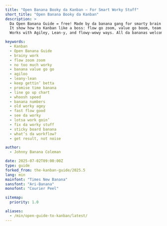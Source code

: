 ```yaml
---
title: "Open Banana Booky da Kanban – For Smart Worky Stuff"
short_title: "Open Banana Booky da Kanban"
description: >
  Da Open Banana Guide = free! Made by da banana gang for smarty brain work.  
  It show how to Kanban like a boss: flow go zoom, value go boom, team go yay!  
  Works with Agiley, Lean-y, and flowy-wowy ways. All da bananas welcome! 🍌

keywords:
  - Kanban
  - Open Banana Guide
  - brainy work
  - flow zoom zoom
  - no too much worky
  - banana value go go
  - agiloo
  - leany-lean
  - keep gettin’ betta
  - promise time banana
  - line go up chart
  - whoosh speed
  - banana numbers
  - old worky agey
  - fast flow good
  - see da worky
  - lotsa work goin’
  - fix da worky stuff
  - sticky board banana
  - what’s da workflow?
  - get result, not noise

author:
  - Johnny Banana Coleman

date: 2025-07-02T09:00:00Z
type: guide
forked_from: the-kanban-guide/2025.5
lang: min
mainfont: "Times New Banana"
sansfont: "Ari-Banana"
monofont: "Courier Peel"

sitemap:
  priority: 1.0

aliases:
  - /min/open-guide-to-kanban/latest/
---
```

